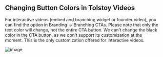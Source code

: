 ## Changing Button Colors in Tolstoy Videos

For interactive videos (embed and branching widget or founder video), you can find the option in Branding -> Branching CTAs. Please note that only the text color will change, not the entire CTA button. We can't change the black color in the CTA button, as we don't support its customization at the moment. This is the only customization offered for interactive videos.

![image](https://github.com/GoTolstoy/tolstoy-toly-kb/assets/159800692/7497be2b-26e5-4983-b604-ede936ff5d28)
